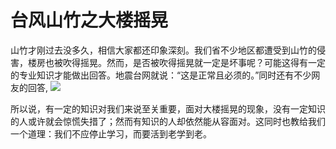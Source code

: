  # 台风山竹之大楼摇晃
 
山竹才刚过去没多久，相信大家都还印象深刻。我们省不少地区都遭受到山竹的侵害，楼房也被吹得摇晃。然而，是否被吹得摇晃就一定是坏事呢？可能这得有一定的专业知识才能做出回答。地震台网就说：“这是正常且必须的。”同时还有不少网友的回答,
![](http://m.qpic.cn/psb?/V10hs92l2pyPZw/Ow1kvKawd30YqXqNROaQ9W1t6j3pyjdcR*w5Ai4GEak!/b/dFQBAAAAAAAA&bo=eQM1A3kDNQMBByA!&rf=viewer_4)

所以说，有一定的知识对我们来说至关重要，面对大楼摇晃的现象，没有一定知识的人或许就会惊慌失措了；然而有知识的人却依然能从容面对。这同时也教给我们一个道理：我们不应停止学习，而要活到老学到老。